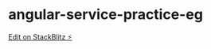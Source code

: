 # angular-service-practice-eg

[Edit on StackBlitz ⚡️](https://stackblitz.com/edit/angular-service-practice-eg)